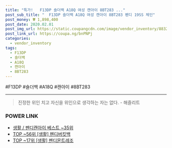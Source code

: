 ```yaml
--- 
title: "특가!   F13DP 숄더백 A18Q 여성 캔아이 8BT283 ..." 
post_sub_title: "  F13DP 숄더백 A18Q 여성 캔아이 8BT283 펜디 19SS 체인" 
post_money: ₩ 1,898,400 
post_date: 2020.02.01 
post_img_url: https://static.coupangcdn.com/image/vendor_inventory/8832/21de5e9363ffc50c82792534efeacbb47f4dea32e2046345aca498ea50ba.jpg 
post_link_url: https://coupa.ng/bnPNPj 
categories: 
  - vendor_inventory 
tags: 
  - F13DP 
  - 숄더백 
  - A18Q 
  - 캔아이 
  - 8BT283 
--- 
```

  #F13DP #숄더백 #A18Q #캔아이 #8BT283 
<hr> 

> 진정한 위인 치고 자신을 위인으로 생각하는 자는 없다. - 해즐리트 


### POWER LINK

* <a href="https://blog.naver.com/santokki14/221792091216" target="_blank">생활 / 펜디캔아이 베스트 ~35위</a>
* <a href="https://blog.naver.com/an0733/221786141894" target="_blank"> TOP ~56위 [생활] 펜디버킷백</a>
* <a href="https://blog.naver.com/fasyy4321/221784436780" target="_blank"> TOP ~17위 [생활] 펜디몬트레조</a>
